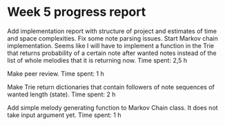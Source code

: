 # Week 5 progress report

Add implementation report with structure of project and estimates of time and space complexities. Fix some note parsing issues. Start Markov chain implementation. Seems like I will have to implement a function in the Trie that returns probability of a certain note after wanted notes instead of the list of whole melodies that it is returning now.
Time spent: 2,5 h

Make peer review.
Time spent: 1 h

Make Trie return dictionaries that contain followers of note sequences of wanted length (state).
Time spent: 2 h

Add simple melody generating function to Markov Chain class. It does not take input argument yet.
Time spent: 1 h







